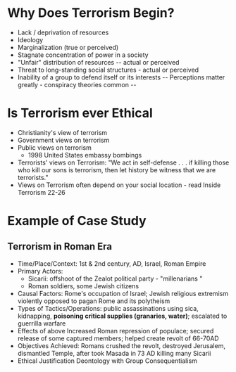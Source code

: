 # Why Does Terrorism Begin?
- Lack / deprivation of resources
- Ideology
- Marginalization (true or perceived)
- Stagnate concentration of power in a society
- "Unfair" distribution of resources -- actual or perceived
- Threat to long-standing social structures - actual or perceived
- Inability of a group to defend itself or its interests
-- Perceptions matter greatly - conspiracy theories common --

# Is Terrorism ever Ethical
- Christianity's view of terrorism
- Government views on terrorism
- Public views on terrorism
	- 1998 United States embassy bombings
- Terrorists' views on Terrorism: "We act in self-defense . . . if killing those who kill our sons is terrorism, then let history be witness that we are terrorists."
- Views on Terrorism often depend on your social location - read Inside Terrorism 22-26

# Example of Case Study
## Terrorism in Roman Era
- Time/Place/Context: 1st & 2nd century, AD, Israel, Roman Empire
- Primary Actors:
	- Sicarii: offshoot of the Zealot political party - "millenarians "
	- Roman soldiers, some Jewish citizens
- Causal Factors: Rome's occupation of Israel; Jewish religious extremism violently opposed to pagan Rome and its polytheism
- Types of Tactics/Operations: public assassinations using sica, kidnapping, **poisoning critical supplies (granaries, water)**; escalated to guerrilla warfare
- Effects of above Increased Roman repression of populace; secured release of some captured members; helped create revolt of 66-70AD
- Objectives Achieved: Romans crushed the revolt, destroyed Jerusalem, dismantled Temple, after took Masada in 73 AD killing many Sicarii
- Ethical Justification Deontology with Group Consequentialism 